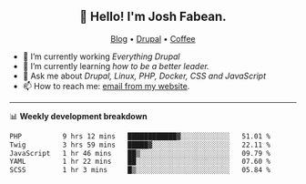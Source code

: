 <h2 align="center">👋 Hello! I'm Josh Fabean.</h2>
<p align="center">
  <a href="https://joshfabean.com">Blog</a> •
  <a href="https://www.drupal.org/u/joshfabean">Drupal</a> •
  <a href="https://www.buymeacoffee.com/LSxne6Yr4">Coffee</a>
</p>

- 🔭 I’m currently working *Everything Drupal*
- 🌱 I’m currently learning *how to be a better leader.*
- 💬 Ask me about *Drupal, Linux, PHP, Docker, CSS and JavaScript*
- 📫 How to reach me: [email from my website](https://joshfabean.com).

-------

📊 **Weekly development breakdown**
<!--START_SECTION:waka-->

```txt
PHP          9 hrs 12 mins   ████████████▓░░░░░░░░░░░░   51.01 %
Twig         3 hrs 59 mins   █████▓░░░░░░░░░░░░░░░░░░░   22.11 %
JavaScript   1 hr 46 mins    ██▒░░░░░░░░░░░░░░░░░░░░░░   09.79 %
YAML         1 hr 22 mins    ██░░░░░░░░░░░░░░░░░░░░░░░   07.60 %
SCSS         1 hr 3 mins     █▒░░░░░░░░░░░░░░░░░░░░░░░   05.84 %
```

<!--END_SECTION:waka-->

<!--
**fabean/fabean** is a ✨ _special_ ✨ repository because its `README.md` (this file) appears on your GitHub profile.

Here are some ideas to get you started:

- 🔭 I’m currently working on ...
- 🌱 I’m currently learning ...
- 👯 I’m looking to collaborate on ...
- 🤔 I’m looking for help with ...
- 💬 Ask me about ...
- 📫 How to reach me: ...
- 😄 Pronouns: ...
- ⚡ Fun fact: ...
-->
